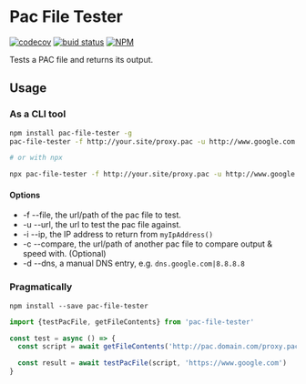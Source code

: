 # Pac File Tester

[![codecov](https://codecov.io/gh/Arcath/pac-file-tester/branch/master/graph/badge.svg?token=2R7fS9DBHW)](https://codecov.io/gh/Arcath/pac-file-tester)
[![buid status](https://img.shields.io/github/workflow/status/arcath/pac-file-tester/main?logo=github&style=flat-square)](https://github.com/arcath/pac-file-tester/actions?query=workflow%3Amain)
[![NPM](https://img.shields.io/npm/v/pac-file-tester.svg?style=flat-square)](https://www.npmjs.com/package/pac-file-tester)

Tests a PAC file and returns its output.

## Usage

### As a CLI tool

```bash
npm install pac-file-tester -g
pac-file-tester -f http://your.site/proxy.pac -u http://www.google.com

# or with npx

npx pac-file-tester -f http://your.site/proxy.pac -u http://www.google.com
```

#### Options

- -f --file, the url/path of the pac file to test.
- -u --url, the url to test the pac file against.
- -i --ip, the IP address to return from `myIpAddress()`
- -c --compare, the url/path of another pac file to compare output & speed with.
  (Optional)
- -d --dns, a manual DNS entry, e.g. `dns.google.com|8.8.8.8`

### Pragmatically

```
npm install --save pac-file-tester
```

```ts
import {testPacFile, getFileContents} from 'pac-file-tester'

const test = async () => {
  const script = await getFileContents('http://pac.domain.com/proxy.pac')

  const result = await testPacFile(script, 'https://www.google.com')
}
```
